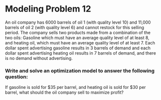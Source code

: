 # Modeling Problem 12
An oil company has 6000 barrels of oil 1 (with quality level 10) and 11,000 barrels of oil 2 (with quality level 6) and cannot restock for this selling period. The company sells two products made from a combination of the two oils: Gasoline which must have an average quality level of at least 8, and heating oil, which must have an average quality level of at least 7. Each dollar spent advertising gasoline results in 3 barrels of demand and each dollar spent advertising heating oil results in 7 barrels of demand, and there is no demand without advertising.

### Write and solve an optimization model to answer the following question:
If gasoline is sold for $35 per barrel, and heating oil is sold for $30 per barrel, what should the oil company sell to maximize profit?
